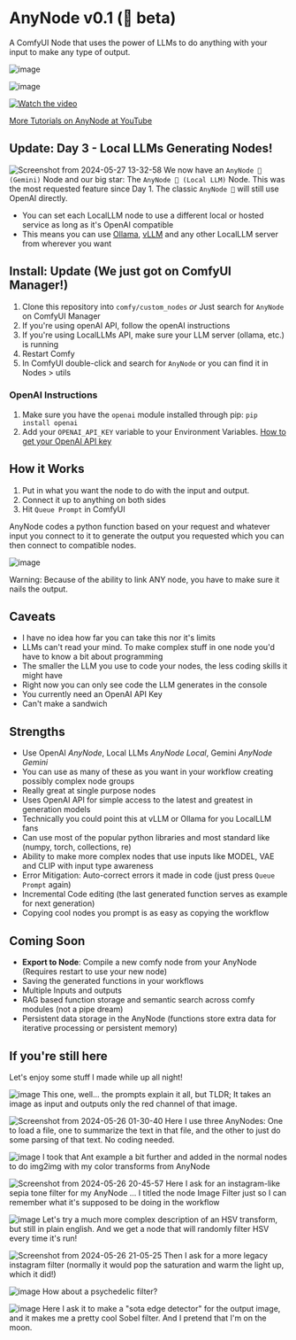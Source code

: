 # AnyNode v0.1 (🍄 beta)

A ComfyUI Node that uses the power of LLMs to do anything with your input to make any type of output.

![image](https://github.com/lks-ai/anynode/assets/163685473/43043c8f-24f6-4693-bc9e-43666cda78b3)

![image](https://github.com/lks-ai/anynode/assets/163685473/a0596d98-911e-4a93-b0f7-6f6a8782d49d)

[![Watch the video](https://img.youtube.com/vi/f52K5pkbZy8/maxresdefault.jpg)](https://youtu.be/f52K5pkbZy8)

[More Tutorials on AnyNode at YouTube](https://www.youtube.com/watch?v=f52K5pkbZy8&list=PL-EiB44NKrkcxJnR9MwD4hOSZOTlHn6Tr)

## Update: Day 3 - Local LLMs Generating Nodes!
![Screenshot from 2024-05-27 13-32-58](https://github.com/lks-ai/anynode/assets/163685473/70cb508e-b2af-470a-b777-1ddebe1cd59c)
We now have an `AnyNode 🍄 (Gemini)` Node and our big star: The `AnyNode 🍄 (Local LLM)` Node.
This was the most requested feature since Day 1. The classic `AnyNode 🍄` will still use OpenAI directly.
- You can set each LocalLLM node to use a different local or hosted service as long as it's OpenAI compatible
- This means you can use [Ollama](https://ollama.com/), [vLLM](https://github.com/vllm-project/) and any other LocalLLM server from wherever you want

## Install: Update (We just got on ComfyUI Manager!)

1. Clone this repository into `comfy/custom_nodes` *or* Just search for `AnyNode` on ComfyUI Manager
2. If you're using openAI API, follow the openAI instructions
3. If you're using LocalLLMs API, make sure your LLM server (ollama, etc.) is running
4. Restart Comfy
5. In ComfyUI double-click and search for `AnyNode` or you can find it in Nodes > utils

### OpenAI Instructions
1. Make sure you have the `openai` module installed through pip: `pip install openai`
2. Add your `OPENAI_API_KEY` variable to your Environment Variables. [How to get your OpenAI API key](https://platform.openai.com/docs/quickstart)

## How it Works

1. Put in what you want the node to do with the input and output.
2. Connect it up to anything on both sides
3. Hit `Queue Prompt` in ComfyUI

AnyNode codes a python function based on your request and whatever input you connect to it to generate the output you requested which you can then connect to compatible nodes.

![image](https://github.com/lks-ai/anynode/assets/163685473/1245aa94-fa4d-4490-a3f4-5e8b9918ca28)

Warning: Because of the ability to link ANY node, you have to make sure it nails the output. 

## Caveats
- I have no idea how far you can take this nor it's limits
- LLMs can't read your mind. To make complex stuff in one node you'd have to know a bit about programming
- The smaller the LLM you use to code your nodes, the less coding skills it might have
- Right now you can only see code the LLM generates in the console
- You currently need an OpenAI API Key
- Can't make a sandwich

## Strengths
- Use OpenAI *AnyNode*, Local LLMs *AnyNode Local*, Gemini *AnyNode Gemini*
- You can use as many of these as you want in your workflow creating possibly complex node groups
- Really great at single purpose nodes
- Uses OpenAI API for simple access to the latest and greatest in generation models
- Technically you could point this at vLLM or Ollama for you LocalLLM fans
- Can use most of the popular python libraries and most standard like (numpy, torch, collections, re)
- Ability to make more complex nodes that use inputs like MODEL, VAE and CLIP with input type awareness
- Error Mitigation: Auto-correct errors it made in code (just press `Queue Prompt` again)
- Incremental Code editing (the last generated function serves as example for next generation)
- Copying cool nodes you prompt is as easy as copying the workflow

## Coming Soon
- **Export to Node**: Compile a new comfy node from your AnyNode (Requires restart to use your new node)
- Saving the generated functions in your workflows
- Multiple Inputs and outputs
- RAG based function storage and semantic search across comfy modules (not a pipe dream)
- Persistent data storage in the AnyNode (functions store extra data for iterative processing or persistent memory)

## If you're still here
Let's enjoy some stuff I made while up all night!

![image](https://github.com/lks-ai/anynode/assets/163685473/02801f5c-9f67-40f1-83a7-a93e6103d362)
This one, well... the prompts explain it all, but TLDR; It takes an image as input and outputs only the red channel of that image.

![Screenshot from 2024-05-26 01-30-40](https://github.com/lks-ai/anynode/assets/163685473/4cfe5b0b-d515-4f9d-9d86-eff1a08595ed)
Here I use three AnyNodes: One to load a file, one to summarize the text in that file, and the other to just do some parsing of that text. No coding needed.

![image](https://github.com/lks-ai/anynode/assets/163685473/4bc5c6c0-ca56-4f4c-88d5-5339b6d5ada1)
I took that Ant example a bit further and added in the normal nodes to do img2img with my color transforms from AnyNode

![Screenshot from 2024-05-26 20-45-57](https://github.com/lks-ai/anynode/assets/163685473/0e02ae11-7e46-4d50-8645-fe7a5d3c46c9)
Here I ask for an instagram-like sepia tone filter for my AnyNode ... I titled the node Image Filter just so I can remember what it's supposed to be doing in the workflow

![image](https://github.com/lks-ai/anynode/assets/163685473/b8879685-6a78-4314-a8e4-5d88d046621d)
Let's try a much more complex description of an HSV transform, but still in plain english. And we get a node that will randomly filter HSV every time it's run!


![Screenshot from 2024-05-26 21-05-25](https://github.com/lks-ai/anynode/assets/163685473/c00531c9-c93a-471a-bca0-bb62abea4943)
Then I ask for a more legacy instagram filter (normally it would pop the saturation and warm the light up, which it did!)

![image](https://github.com/lks-ai/anynode/assets/163685473/dda13811-7e0e-4d9e-ab7c-fd2ff3d594ba)
How about a psychedelic filter?

![image](https://github.com/lks-ai/anynode/assets/163685473/29db4cd9-db77-4931-a340-10755e0211fa)
Here I ask it to make a "sota edge detector" for the output image, and it makes me a pretty cool Sobel filter. And I pretend that I'm on the moon.
